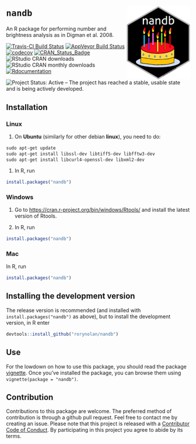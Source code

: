 
# `nandb` <img src="junk/sticker.png" height="200" align="right">

An R package for performing number and brightness analysis as in Digman
et al. 2008.

[![Travis-CI Build
Status](https://travis-ci.org/rorynolan/nandb.svg?branch=master)](https://travis-ci.org/rorynolan/nandb)
[![AppVeyor Build
Status](https://ci.appveyor.com/api/projects/status/github/rorynolan/nandb?branch=master&svg=true)](https://ci.appveyor.com/project/rorynolan/nandb)
[![codecov](https://codecov.io/gh/rorynolan/nandb/branch/master/graph/badge.svg)](https://codecov.io/gh/rorynolan/nandb)
[![CRAN\_Status\_Badge](http://www.r-pkg.org/badges/version/nandb)](https://cran.r-project.org/package=nandb)
![RStudio CRAN
downloads](http://cranlogs.r-pkg.org/badges/grand-total/nandb) ![RStudio
CRAN monthly downloads](http://cranlogs.r-pkg.org/badges/nandb)
[![Rdocumentation](http://www.rdocumentation.org/badges/version/nandb)](http://www.rdocumentation.org/packages/nandb)
![Project Status: Active – The project has reached a stable, usable
state and is being actively
developed.](http://www.repostatus.org/badges/latest/active.svg)

## Installation

### Linux

1.  On **Ubuntu** (similarly for other debian **linux**), you need to
    do:

<!-- end list -->

    sudo apt-get update
    sudo apt-get install libssl-dev libtiff5-dev libfftw3-dev 
    sudo apt-get install libcurl4-openssl-dev libxml2-dev 

1.  In R, run

<!-- end list -->

``` r
install.packages("nandb")
```

### Windows

1.  Go to <https://cran.r-project.org/bin/windows/Rtools/> and install
    the latest version of Rtools.

2.  In R, run

<!-- end list -->

``` r
install.packages("nandb")
```

### Mac

In R, run

``` r
install.packages("nandb")
```

## Installing the development version

The release version is recommended (and installed with
`install.packages("nandb")` as above), but to install the development
version, in R enter

``` r
devtools::install_github("rorynolan/nandb")
```

## Use

For the lowdown on how to use this package, you should read the package
[vignette](https://cran.r-project.org/package=nandb/vignettes/nandb.html).
Once you’ve installed the package, you can browse them using
`vignette(package = "nandb")`.

## Contribution

Contributions to this package are welcome. The preferred method of
contribution is through a github pull request. Feel free to contact me
by creating an issue. Please note that this project is released with a
[Contributor Code of Conduct](CONDUCT.md). By participating in this
project you agree to abide by its terms.
